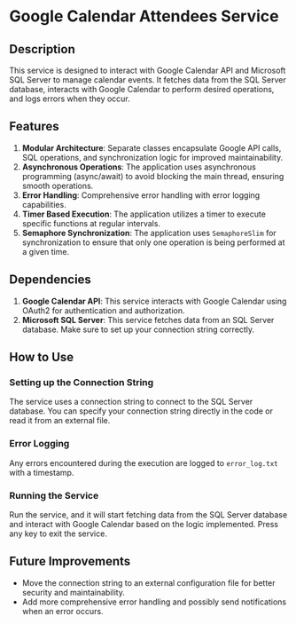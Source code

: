
# Google Calendar Attendees Service

## Description
This service is designed to interact with Google Calendar API and Microsoft SQL Server to manage calendar events. It fetches data from the SQL Server database, interacts with Google Calendar to perform desired operations, and logs errors when they occur.

## Features

1. **Modular Architecture**: Separate classes encapsulate Google API calls, SQL operations, and synchronization logic for improved maintainability.
2. **Asynchronous Operations**: The application uses asynchronous programming (async/await) to avoid blocking the main thread, ensuring smooth operations.
3. **Error Handling**: Comprehensive error handling with error logging capabilities.
4. **Timer Based Execution**: The application utilizes a timer to execute specific functions at regular intervals.
5. **Semaphore Synchronization**: The application uses `SemaphoreSlim` for synchronization to ensure that only one operation is being performed at a given time.

## Dependencies

1. **Google Calendar API**: This service interacts with Google Calendar using OAuth2 for authentication and authorization.
2. **Microsoft SQL Server**: This service fetches data from an SQL Server database. Make sure to set up your connection string correctly.

## How to Use

### Setting up the Connection String
The service uses a connection string to connect to the SQL Server database. You can specify your connection string directly in the code or read it from an external file.

### Error Logging
Any errors encountered during the execution are logged to `error_log.txt` with a timestamp.

### Running the Service
Run the service, and it will start fetching data from the SQL Server database and interact with Google Calendar based on the logic implemented. Press any key to exit the service.

## Future Improvements

- Move the connection string to an external configuration file for better security and maintainability.
- Add more comprehensive error handling and possibly send notifications when an error occurs.

